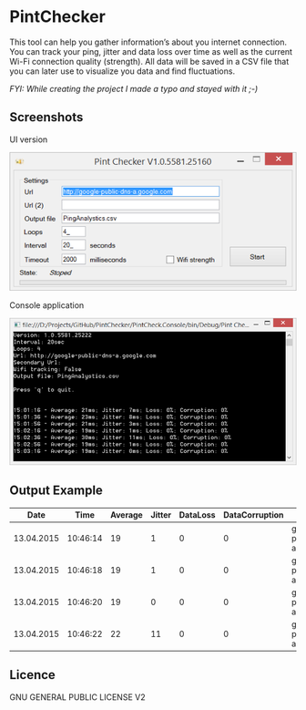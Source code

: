 # PintChecker

This tool can help you gather information’s about you internet connection. You can track your ping, jitter and data loss over time as well as the current Wi-Fi connection quality (strength). All data will be saved in a CSV file that you can later use to visualize you data and find fluctuations.

_FYI: While creating the project I made a typo and stayed with it ;-)_

Screenshots
-------
UI version

![Form Application][form]

Console application

![Console Application][console]

Output Example
-------

|Date	|Time	|Average	|Jitter	|DataLoss	|DataCorruption	|Host	|SSID	|Strength|
| ---- |----| -----| -----| -----| -----| -----| -----| -----|
|13.04.2015|	10:46:14|	19|	1|	0|	0|	google-public-dns-a.google.com|	borsi|	75 |
|13.04.2015|	10:46:18|	19|	1|	0|	0|	google-public-dns-a.google.com|	borsi|	75 |
|13.04.2015|	10:46:20|	19|	0|	0|	0|	google-public-dns-a.google.com|	borsi|	75 |
|13.04.2015|	10:46:22|	22|	11|	0|	0|	google-public-dns-a.google.com|	borsi|	48 |

Licence
-------

GNU GENERAL PUBLIC LICENSE V2

 [form]: https://raw.githubusercontent.com/jwillmer/PintChecker/master/form-preview.png
 [console]: https://raw.githubusercontent.com/jwillmer/PintChecker/master/console-preview.png
